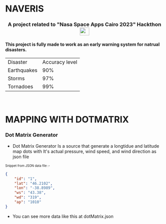 # NAVERIS
<h3 align="center">A project related to "Nasa Space Apps Cairo 2023" Hackthon <img src="https://png.pngtree.com/png-vector/20191113/ourmid/pngtree-winning-gold-cup-icon-flat-style-png-image_1977410.jpg" height = "25" width = "30"></img></h3>

<h4>This project is fully made to work as an early warning system for natrual disasters.</h4>
<table >
  <tr>
    <td>
      Disaster
    </td>
    <td>
    Accuracy level
    </td>
  </tr>
  <tr>
    <td>
      Earthquakes
    </td>
    <td>
      90%
    </td>
    <tr>
    <td>
      Storms
    </td>
    <td>
      97%
    </td>
    <tr>
    <td>
      Tornadoes
    </td>
    <td>
      99%
    </td>
    </tr>
  </tr>
</table>
<br>
<h1>MAPPING WITH DOTMATRIX</h1>
<h3>Dot Matrix Generator</h3>

- Dot Matrix Generator Is a source that generate a longtidue and latitude map dots with It's actual pressure, wind speed, and wind direction as json file

<font size="-3">Snippet from JSON data file :-</font>
```JSON
{
	"id": "1",
	"lat": "46.2102",
	"lon": "-38.8989",
	"ws": "43.38",
	"wd": "319",
	"ap": "1010"
}
```

- You can see more data like this at dotMatrix.json




